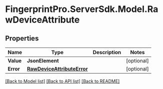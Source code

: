 # FingerprintPro.ServerSdk.Model.RawDeviceAttribute
## Properties

Name | Type | Description | Notes
------------ | ------------- | ------------- | -------------
**Value** | **JsonElement** |  | [optional] 
**Error** | [**RawDeviceAttributeError**](RawDeviceAttributeError.md) |  | [optional] 

[[Back to Model list]](../README.md#documentation-for-models) [[Back to API list]](../README.md#documentation-for-api-endpoints) [[Back to README]](../README.md)

